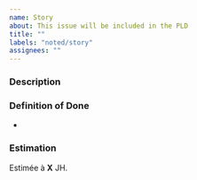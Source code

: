 ```yaml
---
name: Story
about: This issue will be included in the PLD
title: ""
labels: "noted/story"
assignees: ""
---
```


### Description

<!-- Include a short description of your story with the form "En tant que ... je souhaite ...".
If your story isn't a user-story and relates to a technical change you can omit this notation. -->

### Definition of Done

- 

### Estimation

Estimée à **X** JH.
